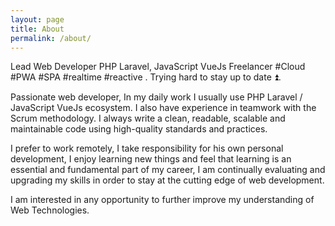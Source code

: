 ```yaml
---
layout: page
title: About
permalink: /about/
---
```


Lead Web Developer PHP Laravel, JavaScript VueJs Freelancer #Cloud #PWA #SPA #realtime #reactive . Trying hard to stay up to date ⏫.

Passionate web developer, In my daily work I usually use PHP Laravel / JavaScript VueJs ecosystem. I also have experience in teamwork with the Scrum methodology. I always write a clean, readable, scalable and maintainable code using high-quality standards and practices.

I prefer to work remotely, I take responsibility for his own personal development, I enjoy learning new things and feel that learning is an essential and fundamental part of my career, I am continually evaluating and upgrading my skills in order to stay at the cutting edge of web development.

I am interested in any opportunity to further improve my understanding of Web Technologies.
